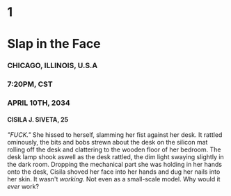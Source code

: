 # 1
# Slap in the Face
### CHICAGO, ILLINOIS, U.S.A
### 7:20PM, CST
### APRIL 10TH, 2034
#### CISILA J. SIVETA, 25

*"FUCK."* She hissed to herself, slamming her fist against her desk. It rattled ominously, the bits and bobs strewn about the desk on the silicon mat rolling off the desk and clattering to the wooden floor of her bedroom. The desk lamp shook aswell as the desk rattled, the dim light swaying slightly in the dark room. Dropping the mechanical part she was holding in her hands onto the desk, Cisila shoved her face into her hands and dug her nails into her skin. It wasn't *working.* Not even as a small-scale model. Why would it *ever* work? 
